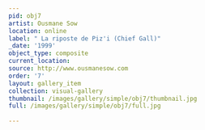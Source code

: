 ```yaml
---
pid: obj7
artist: Ousmane Sow
location: online
label: " La riposte de Piz'i (Chief Gall)"
_date: '1999'
object_type: composite
current_location: 
source: http://www.ousmanesow.com
order: '7'
layout: gallery_item
collection: visual-gallery
thumbnail: /images/gallery/simple/obj7/thumbnail.jpg
full: /images/gallery/simple/obj7/full.jpg
 
---
```

